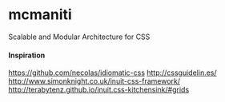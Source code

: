 # mcmaniti
Scalable and Modular Architecture for CSS


#### Inspiration

https://github.com/necolas/idiomatic-css
http://cssguidelin.es/
http://www.simonknight.co.uk/inuit-css-framework/
http://terabytenz.github.io/inuit.css-kitchensink/#grids